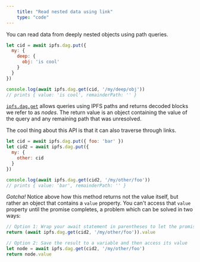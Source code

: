 ```yaml
---
    title: "Read nested data using link"
    type: "code"
---
```


You can read data from deeply nested objects using path queries.

```javascript
let cid = await ipfs.dag.put({
  my: {
    deep: {
      obj: 'is cool'
    }
  }
})

console.log(await ipfs.dag.get(cid, '/my/deep/obj'))
// prints { value: 'is cool', remainderPath: '' }
```

[`ipfs.dag.get`](https://github.com/ipfs/interface-js-ipfs-core/blob/master/SPEC/DAG.md#dagget) allows queries using IPFS paths and returns decoded blocks we refer to as *nodes*. The return value is an object containing the value of the query and any remaining path that was unresolved.

The cool thing about this API is that it can also traverse through links.

```javascript
let cid = await ipfs.dag.put({ foo: 'bar' })
let cid2 = await ipfs.dag.put({
  my: {
    other: cid
  }
})

console.log(await ipfs.dag.get(cid2, '/my/other/foo'))
// prints { value: 'bar', remainderPath: '' }
```
*Gotcha!* Notice above how this method returns not the value itself, but rather an object that contains a `value` property. You can't access that `value` property until the promise completes, a problem which can be solved in two ways:

```javascript
// Option 1: Wrap your await statement in parentheses to let the promise complete
return (await ipfs.dag.get(cid2, '/my/other/foo')).value

// Option 2: Save the result to a variable and then access its value
let node = await ipfs.dag.get(cid2, '/my/other/foo')
return node.value
```
